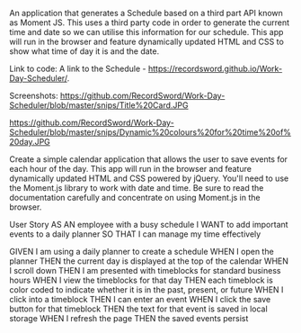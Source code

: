 An application that generates a Schedule based on a third part API known as Moment JS. This uses a third party code in order to generate the current time and date so we can utilise this information for our schedule. This app will run in the browser and feature dynamically updated HTML and CSS to show what time of day it is and the date.

Link to code: A link to the Schedule - https://recordsword.github.io/Work-Day-Scheduler/.

Screenshots: 
https://github.com/RecordSword/Work-Day-Scheduler/blob/master/snips/Title%20Card.JPG

https://github.com/RecordSword/Work-Day-Scheduler/blob/master/snips/Dynamic%20colours%20for%20time%20of%20day.JPG

Create a simple calendar application that allows the user to save events for each hour of the day. This app will run in the browser and feature dynamically updated HTML and CSS powered by jQuery.
You'll need to use the Moment.js library to work with date and time. Be sure to read the documentation carefully and concentrate on using Moment.js in the browser.

User Story AS AN employee with a busy schedule
I WANT to add important events to a daily planner
SO THAT I can manage my time effectively

GIVEN I am using a daily planner to create a schedule
WHEN I open the planner
THEN the current day is displayed at the top of the calendar
WHEN I scroll down
THEN I am presented with timeblocks for standard business hours
WHEN I view the timeblocks for that day
THEN each timeblock is color coded to indicate whether it is in the past, present, or future
WHEN I click into a timeblock
THEN I can enter an event
WHEN I click the save button for that timeblock
THEN the text for that event is saved in local storage
WHEN I refresh the page
THEN the saved events persist
